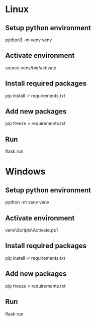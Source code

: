 # Linux

## Setup python environment
python3 -m venv venv

## Activate environment
source venv/bin/activate 


## Install required packages
pip install -r requirements.txt


## Add new packages
pip freeze > requirements.txt

## Run
flask run
# Windows

## Setup python environment
python -m venv venv

## Activate environment
venv\Scripts\Activate.ps1


## Install required packages
pip install -r requirements.txt


## Add new packages
pip freeze > requirements.txt

## Run
flask run